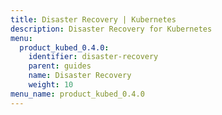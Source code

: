 ```yaml
---
title: Disaster Recovery | Kubernetes
description: Disaster Recovery for Kubernetes
menu:
  product_kubed_0.4.0:
    identifier: disaster-recovery
    parent: guides
    name: Disaster Recovery
    weight: 10
menu_name: product_kubed_0.4.0
---
```

